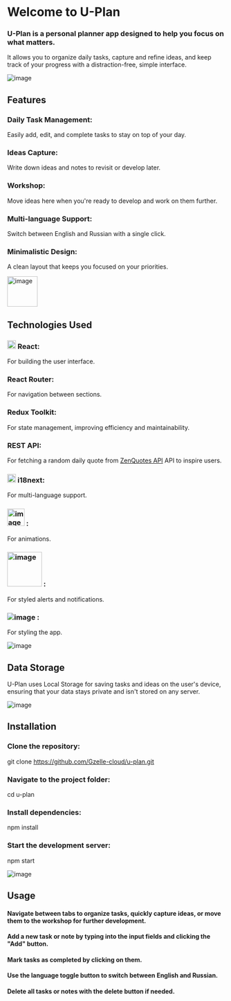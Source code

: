 # Welcome to U-Plan
### U-Plan is a personal planner app designed to help you focus on what matters.
It allows you to organize daily tasks, capture and refine ideas, and keep track of your progress with a distraction-free, simple interface.

![image](https://github.com/user-attachments/assets/0de9b3b4-515a-441b-979d-43011bc7cfd2)

## Features
### Daily Task Management: 
Easily add, edit, and complete tasks to stay on top of your day.
### Ideas Capture: 
Write down ideas and notes to revisit or develop later.
### Workshop:
Move ideas here when you're ready to develop and work on them further.
### Multi-language Support: 
Switch between English and Russian with a single click.
### Minimalistic Design: 
A clean layout that keeps you focused on your priorities.



<img src="https://github.com/user-attachments/assets/afb7bceb-4418-40b0-8b89-4f0ef484d292" alt="image" width="70" />

## Technologies Used
### <img src="https://github.com/user-attachments/assets/b4244ad1-9fa4-40fe-a8d0-84d917718cf4" alt="image" width="20" /> React: 
For building the user interface.
### React Router: 
For navigation between sections.
### Redux Toolkit:  
For state management, improving efficiency and maintainability.
### REST API:
For fetching a random daily quote from [ZenQuotes API](https://zenquotes.io/)  API to inspire users.
### <img src="https://github.com/user-attachments/assets/7da676e0-c182-4a4b-ad25-ed83957ee387" alt="image" width="20" /> i18next: 
For multi-language support.
### <img src="https://github.com/user-attachments/assets/03fda3e4-59fa-42d2-8d85-0921ef9dbf3a" alt="image" width="40" /> : 
For animations.
### <img src="https://github.com/user-attachments/assets/f8bb2529-4adc-4615-aaed-18dcf454a09b" alt="image" width="80" /> : 
For styled alerts and notifications.
### <img src="https://github.com/user-attachments/assets/fea0b273-fcce-4be0-98c5-3b0976837ea1" alt="image" /> : 
For styling the app.

![image](https://github.com/user-attachments/assets/8dccf490-eaf6-41f3-b0ef-e3590cacd625)

## Data Storage
U-Plan uses Local Storage for saving tasks and ideas on the user's device, ensuring that your data stays private and isn't stored on any server.

![image](https://github.com/user-attachments/assets/2bf7e67b-880c-4deb-a948-95dbb49311d9)

## Installation

### Clone the repository:
git clone https://github.com/Gzelle-cloud/u-plan.git

### Navigate to the project folder:
cd u-plan

### Install dependencies:
npm install

### Start the development server:
npm start

![image](https://github.com/user-attachments/assets/492272f4-8d4c-456f-8915-15fc24fde38c)

## Usage
#### Navigate between tabs to organize tasks, quickly capture ideas, or move them to the workshop for further development.
#### Add a new task or note by typing into the input fields and clicking the "Add" button.
#### Mark tasks as completed by clicking on them.
#### Use the language toggle button to switch between English and Russian.
#### Delete all tasks or notes with the delete button if needed.





